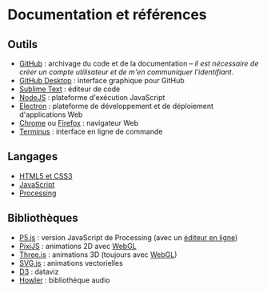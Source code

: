 # Documentation et références

## Outils

- [GitHub](https://github.com) : archivage du code et de la documentation – _il est nécessaire de créer un compte utilisateur et de m'en communiquer l'identifiant_.
- [GitHub Desktop](https://desktop.github.com/) : interface graphique pour GitHub
- [Sublime Text](https://www.sublimetext.com/) : éditeur de code
- [NodeJS](https://nodejs.org/en/) : plateforme d'exécution JavaScript
- [Electron](https://electronjs.org/) : plateforme de développement et de déploiement d'applications Web
- [Chrome](https://www.google.com/chrome/) ou [Firefox](https://www.mozilla.org/fr/firefox/) : navigateur Web
- [Terminus](https://eugeny.github.io/terminus/) : interface en ligne de commande
 
## Langages

- [HTML5 et CSS3](https://openclassrooms.com/fr/courses/1603881-apprenez-a-creer-votre-site-web-avec-html5-et-css3)
- [JavaScript](https://openclassrooms.com/fr/courses/2984401-apprenez-a-coder-avec-javascript)
- [Processing](https://processing.org/)

## Bibliothèques

- [P5.js](https://p5js.org/) : version JavaScript de Processing (avec un [éditeur en ligne](https://editor.p5js.org/))
- [PixiJS](http://www.pixijs.com/) : animations 2D avec [WebGL](https://fr.wikipedia.org/wiki/WebGL)
- [Three.js](https://threejs.org/) : animations 3D (toujours avec [WebGL](https://fr.wikipedia.org/wiki/WebGL))
- [SVG.js](http://svgjs.com/) : animations vectorielles
- [D3](https://d3js.org/) : dataviz
- [Howler](https://howlerjs.com/) : bibliothèque audio

